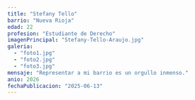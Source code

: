 ```yaml
---
title: "Stefany Tello"
barrio: "Nueva Rioja"
edad: 22
profesion: "Estudiante de Derecho"
imagenPrincipal: "Stefany-Tello-Araujo.jpg"
galeria:
  - "foto1.jpg"
  - "foto2.jpg"
  - "foto3.jpg"
mensaje: "Representar a mi barrio es un orgullo inmenso."
anio: 2026
fechaPublicacion: "2025-06-13"
---
```

